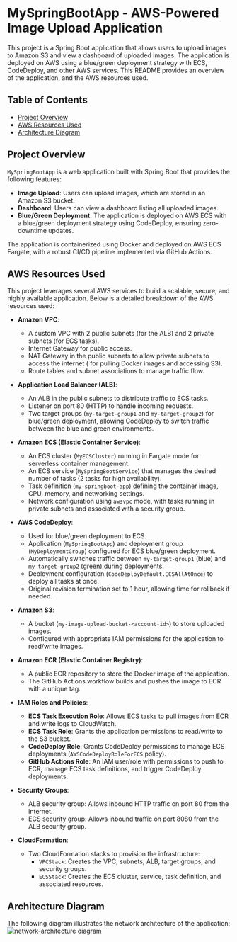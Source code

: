 # MySpringBootApp - AWS-Powered Image Upload Application

This project is a Spring Boot application that allows users to upload images to Amazon S3 and view a dashboard of uploaded images. The application is deployed on AWS using a blue/green deployment strategy with ECS, CodeDeploy, and other AWS services. This README provides an overview of the application, and the AWS resources used. 

## Table of Contents
- [Project Overview](#project-overview)
- [AWS Resources Used](#aws-resources-used)
- [Architecture Diagram](#architecture-diagram)

## Project Overview
`MySpringBootApp` is a web application built with Spring Boot that provides the following features:
- **Image Upload**: Users can upload images, which are stored in an Amazon S3 bucket.
- **Dashboard**: Users can view a dashboard listing all uploaded images.
- **Blue/Green Deployment**: The application is deployed on AWS ECS with a blue/green deployment strategy using CodeDeploy, ensuring zero-downtime updates.

The application is containerized using Docker and deployed on AWS ECS Fargate, with a robust CI/CD pipeline implemented via GitHub Actions.

## AWS Resources Used
This project leverages several AWS services to build a scalable, secure, and highly available application. Below is a detailed breakdown of the AWS resources used:

- **Amazon VPC**:
  - A custom VPC with 2 public subnets (for the ALB) and 2 private subnets (for ECS tasks).
  - Internet Gateway for public access.
  - NAT Gateway in the public subnets to allow private subnets to access the internet ( for pulling Docker images and accessing S3).
  - Route tables and subnet associations to manage traffic flow.

- **Application Load Balancer (ALB)**:
  - An ALB in the public subnets to distribute traffic to ECS tasks.
  - Listener on port 80 (HTTP) to handle incoming requests.
  - Two target groups (`my-target-group1` and `my-target-group2`) for blue/green deployment, allowing CodeDeploy to switch traffic between the blue and green environments.

- **Amazon ECS (Elastic Container Service)**:
  - An ECS cluster (`MyECSCluster`) running in Fargate mode for serverless container management.
  - An ECS service (`MySpringBootService`) that manages the desired number of tasks (2 tasks for high availability).
  - Task definition (`my-springboot-app`) defining the container image, CPU, memory, and networking settings.
  - Network configuration using `awsvpc` mode, with tasks running in private subnets and associated with a security group.

- **AWS CodeDeploy**:
  - Used for blue/green deployment to ECS.
  - Application (`MySpringBootApp`) and deployment group (`MyDeploymentGroup`) configured for ECS blue/green deployment.
  - Automatically switches traffic between `my-target-group1` (blue) and `my-target-group2` (green) during deployments.
  - Deployment configuration (`CodeDeployDefault.ECSAllAtOnce`) to deploy all tasks at once.
  - Original revision termination set to 1 hour, allowing time for rollback if needed.

- **Amazon S3**:
  - A bucket (`my-image-upload-bucket-<account-id>`) to store uploaded images.
  - Configured with appropriate IAM permissions for the application to read/write images.

- **Amazon ECR (Elastic Container Registry)**:
  - A public ECR repository to store the Docker image of the application.
  - The GitHub Actions workflow builds and pushes the image to ECR with a unique tag.

- **IAM Roles and Policies**:
  - **ECS Task Execution Role**: Allows ECS tasks to pull images from ECR and write logs to CloudWatch.
  - **ECS Task Role**: Grants the application permissions to read/write to the S3 bucket.
  - **CodeDeploy Role**: Grants CodeDeploy permissions to manage ECS deployments (`AWSCodeDeployRoleForECS` policy).
  - **GitHub Actions Role**: An IAM user/role with permissions to push to ECR, manage ECS task definitions, and trigger CodeDeploy deployments.

- **Security Groups**:
  - ALB security group: Allows inbound HTTP traffic on port 80 from the internet.
  - ECS security group: Allows inbound traffic on port 8080 from the ALB security group.

- **CloudFormation**:
  - Two CloudFormation stacks to provision the infrastructure:
    - `VPCStack`: Creates the VPC, subnets, ALB, target groups, and security groups.
    - `ECSStack`: Creates the ECS cluster, service, task definition, and associated resources.

## Architecture Diagram
The following diagram illustrates the network architecture of the application:
![network-architecture diagram](https://github.com/user-attachments/assets/a4f6e528-c4de-45b2-ac90-131da2e3ac02)

